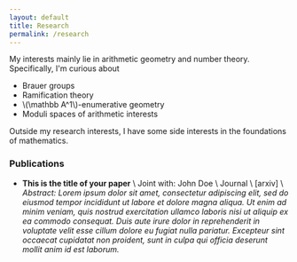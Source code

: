 ```yaml
---
layout: default
title: Research
permalink: /research
---
```


My interests mainly lie in arithmetic geometry and number theory. Specifically, I'm curious about

- Brauer groups
- Ramification theory
- \\(\mathbb A^1\\)-enumerative geometry
- Moduli spaces of arithmetic interests

Outside my research interests, I have some side interests in the foundations of mathematics.

### Publications
- **This is the title of your paper** \\
Joint with: John Doe  \\
Journal \\
[arxiv] \\
*Abstract: Lorem ipsum dolor sit amet, consectetur adipiscing elit, sed do eiusmod tempor incididunt ut labore et dolore magna aliqua. Ut enim ad minim veniam, quis nostrud exercitation ullamco laboris nisi ut aliquip ex ea commodo consequat. Duis aute irure dolor in reprehenderit in voluptate velit esse cillum dolore eu fugiat nulla pariatur. Excepteur sint occaecat cupidatat non proident, sunt in culpa qui officia deserunt mollit anim id est laborum.*
